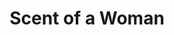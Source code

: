 ---
layout: post
title: Scent of a Woman
director: Martin Brest
year: 1992
cover: https://images.mubicdn.net/images/film/12784/cache-56032-1505437485/image-w1280.jpg
---